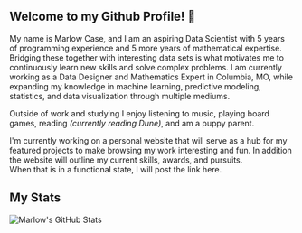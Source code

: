 ## Welcome to my Github Profile! 👋

My name is Marlow Case, and I am an aspiring Data Scientist with 5 years of programming experience and 5 more years of mathematical expertise. Bridging these together with interesting data sets is what motivates me to continuously learn new skills and solve complex problems. I am currently working as a Data Designer and Mathematics Expert in Columbia, MO, while expanding my knowledge in machine learning, predictive modeling, statistics, and data visualization through multiple mediums. 

Outside of work and studying I enjoy listening to music, playing board games, reading *(currently reading Dune)*, and am a puppy parent.

I'm currently working on a personal website that will serve as a hub for my featured projects to make browsing my work interesting and fun. In addition the website will outline my current skills, awards, and pursuits.  
When that is in a functional state, I will post the link here. 


## My Stats
![Marlow's GitHub Stats](https://github-readme-stats.vercel.app/api?username=MarlowCase&show_icons=true&theme=radical)


<!--
**MarlowCase/MarlowCase** is a ✨ _special_ ✨ repository because its `README.md` (this file) appears on your GitHub profile.

Here are some ideas to get you started:

- 🔭 I’m currently working on ...
- 🌱 I’m currently learning ...
- 👯 I’m looking to collaborate on ...
- 🤔 I’m looking for help with ...
- 💬 Ask me about ...
- 📫 How to reach me: ...
- 😄 Pronouns: ...
- ⚡ Fun fact: ...
-->
